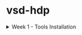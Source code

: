 # vsd-hdp
<details>
	<summary>Week 1 - Tools Installation </summary>

## Ubuntu 22.04.5 LTS installation in a VirtualBox Machine
<img alt="VBox" src="/images/OracleVBox-tamurae.png">

## Tools installation

### Yosys[Open in a new tab](external.ink?to=https://yosyshq.net/yosys/)
```
$ git clone https://github.com/YosysHQ/yosys.git
$ cd yosys 
$ sudo apt install make
$ sudo apt install build-essential clang bison flex \
    libreadline-dev gawk tcl-dev libffi-dev git \
    graphviz xdot pkg-config python3 libboost-system-dev \
    libboost-python-dev libboost-filesystem-dev zlib1g-dev
$ make 
$ sudo make install
```

</details>

